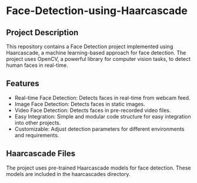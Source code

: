 # Face-Detection-using-Haarcascade

## Project Description
This repository contains a Face Detection project implemented using Haarcascade, a machine learning-based approach for face detection. The project uses OpenCV, a powerful library for computer vision tasks, to detect human faces in real-time.

## Features
- Real-time Face Detection: Detects faces in real-time from webcam feed.
- Image Face Detection: Detects faces in static images.
- Video Face Detection: Detects faces in pre-recorded video files.
- Easy Integration: Simple and modular code structure for easy integration into other projects.
- Customizable: Adjust detection parameters for different environments and requirements.

## Haarcascade Files
The project uses pre-trained Haarcascade models for face detection. These models are included in the haarcascades directory.
